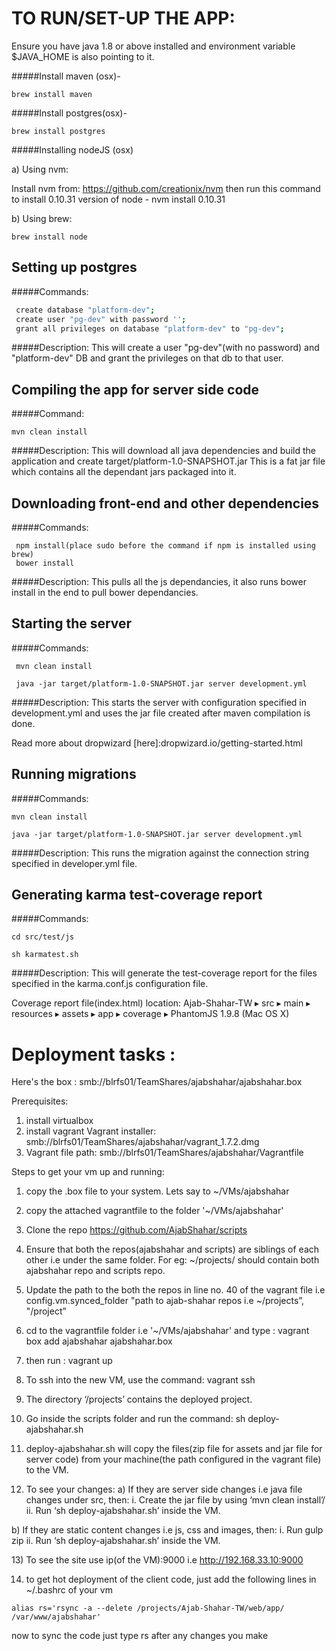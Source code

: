 TO RUN/SET-UP THE APP:
======================
Ensure you have java 1.8 or above installed and environment variable $JAVA_HOME is also pointing to it.

#####Install maven (osx)-
```
brew install maven
```
#####Install postgres(osx)-
```
brew install postgres
```
#####Installing nodeJS (osx)

a) Using nvm:

Install nvm from: https://github.com/creationix/nvm
then run this command to install 0.10.31 version of node - nvm install 0.10.31

b) Using brew:
```
brew install node
```
Setting up postgres
-------------------

#####Commands:
```sh
 create database "platform-dev";
 create user "pg-dev" with password '';
 grant all privileges on database "platform-dev" to "pg-dev";
```
#####Description:
This will create a user "pg-dev"(with no password) and "platform-dev" DB and grant the privileges on that db to that user.

Compiling the app for server side code
--------------------------------------

#####Command:
```
mvn clean install 
```

#####Description:
This will download all java dependencies and build the application and create target/platform-1.0-SNAPSHOT.jar
This is a fat jar file which contains all the dependant jars packaged into it.

Downloading front-end and other dependencies
--------------------------------------------

#####Commands:
```
 npm install(place sudo before the command if npm is installed using brew)
 bower install
```
#####Description:
This pulls all the js dependancies, it also runs bower install in the end to pull bower dependancies.

Starting the server
-------------------

#####Commands:
```
 mvn clean install
 
 java -jar target/platform-1.0-SNAPSHOT.jar server development.yml
```
#####Description:
This starts the server with configuration specified in development.yml and uses the jar file created after maven compilation is done.

Read more about dropwizard [here]:dropwizard.io/getting-started.html

Running migrations
------------------

#####Commands:
```
mvn clean install

java -jar target/platform-1.0-SNAPSHOT.jar server development.yml
```

#####Description:
This runs the migration against the connection string specified in developer.yml file.

Generating karma test-coverage report
-------------------------------------

#####Commands:
```
cd src/test/js

sh karmatest.sh
```
#####Description:
This will generate the test-coverage report for the files specified in the karma.conf.js configuration file.

Coverage report file(index.html) location:
	Ajab-Shahar-TW ▸ src ▸ main ▸ resources ▸ assets ▸ app ▸ coverage ▸ PhantomJS 1.9.8 (Mac OS X)

Deployment tasks :
==================

Here's the box :
smb://blrfs01/TeamShares/ajabshahar/ajabshahar.box

Prerequisites:

1) install virtualbox
2) install vagrant
Vagrant installer:
smb://blrfs01/TeamShares/ajabshahar/vagrant_1.7.2.dmg
3) Vagrant file path:
smb://blrfs01/TeamShares/ajabshahar/Vagrantfile

Steps to get your vm up and running:

1) copy the .box file to your system. Lets say to
~/VMs/ajabshahar

2) copy the attached vagrantfile to the folder '~/VMs/ajabshahar'

3) Clone the repo https://github.com/AjabShahar/scripts

4) Ensure that both the repos(ajabshahar and scripts) are siblings of each other i.e under the same folder.
For eg:
~/projects/ should contain both ajabshahar repo and scripts repo.

5) Update the path to the both the repos in line no. 40 of the vagrant file i.e
config.vm.synced_folder "path to ajab-shahar repos i.e ~/projects”, "/project”

6) cd to the vagrantfile folder i.e '~/VMs/ajabshahar' and type :
vagrant box add ajabshahar ajabshahar.box

7) then run :
vagrant up

8) To ssh into the new VM, use the command:
vagrant ssh

9) The directory ‘/projects’ contains the deployed project.

10) Go inside the scripts folder and run the command:
sh deploy-ajabshahar.sh

11) deploy-ajabshahar.sh will copy the files(zip file for assets and jar file for server code) from your machine(the path configured in the vagrant file) to the VM.

12) To see your changes:
a) If they are server side changes i.e java file changes under src, then:
i. Create the jar file by using ‘mvn clean install’/
ii. Run ‘sh deploy-ajabshahar.sh’ inside the VM.

b) If they are static content changes i.e js, css and images, then:
i. Run gulp zip
ii. Run ‘sh deploy-ajabshahar.sh’ inside the VM.

​13) To see the site use ip(of the VM):9000 i.e http://192.168.33.10:9000​

14) to get hot deployment of the client code, just add the following lines in ~/.bashrc of your vm
```
alias rs='rsync -a --delete /projects/Ajab-Shahar-TW/web/app/ /var/www/ajabshahar'
```
now to sync the code just type rs after any changes you make

